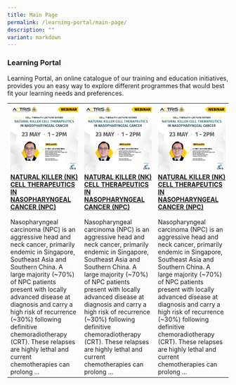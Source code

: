 ```yaml
---
title: Main Page
permalink: /learning-portal/main-page/
description: ""
variant: markdown
---
```

### Learning Portal

Learning Portal, an online catalogue of our training and education initiatives,  
provides you an easy way to explore different programmes that would best fit your learning needs and preferences.

<table>
	<tbody>
		<tr>
			<td style="width:33%">
				<img src="/images/Learning%20Portal/2023/webinar_square-website-1.png">
				<a href="/learning-portal/natural-killer-nk-cell-therapeutics-in-nasopharyngeal-cancer-npc/">
					<br>
					<b>NATURAL KILLER (NK) CELL THERAPEUTICS IN NASOPHARYNGEAL CANCER (NPC)</b>
				</a>
					<br><br>
					Nasopharyngeal carcinoma (NPC) is an aggressive head and neck cancer, primarily endemic in Singapore, Southeast Asia and Southern China. A large majority (~70%) of NPC patients present with locally advanced disease at diagnosis and carry a high risk of recurrence (~30%) following definitive chemoradiotherapy (CRT). These relapses are highly lethal and current chemotherapies can prolong ...				
			</td>
			<td style="width:33%">
				<img src="/images/Learning%20Portal/2023/webinar_square-website-1.png">
				<a href="/learning-portal/natural-killer-nk-cell-therapeutics-in-nasopharyngeal-cancer-npc/">
					<br>
					<b>NATURAL KILLER (NK) CELL THERAPEUTICS IN NASOPHARYNGEAL CANCER (NPC)</b>
				</a>
					<br><br>
					Nasopharyngeal carcinoma (NPC) is an aggressive head and neck cancer, primarily endemic in Singapore, Southeast Asia and Southern China. A large majority (~70%) of NPC patients present with locally advanced disease at diagnosis and carry a high risk of recurrence (~30%) following definitive chemoradiotherapy (CRT). These relapses are highly lethal and current chemotherapies can prolong ...				
			</td>
			<td style="width:33%">
				<img src="/images/Learning%20Portal/2023/webinar_square-website-1.png">
				<a href="/learning-portal/natural-killer-nk-cell-therapeutics-in-nasopharyngeal-cancer-npc/">
					<br>
					<b>NATURAL KILLER (NK) CELL THERAPEUTICS IN NASOPHARYNGEAL CANCER (NPC)</b>
				</a>
					<br><br>
					Nasopharyngeal carcinoma (NPC) is an aggressive head and neck cancer, primarily endemic in Singapore, Southeast Asia and Southern China. A large majority (~70%) of NPC patients present with locally advanced disease at diagnosis and carry a high risk of recurrence (~30%) following definitive chemoradiotherapy (CRT). These relapses are highly lethal and current chemotherapies can prolong ...				
			</td>
		</tr>
	</tbody>
	</table>